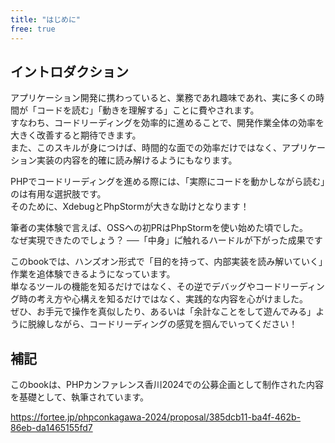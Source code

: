 ```yaml
---
title: "はじめに"
free: true
---
```


## イントロダクション

アプリケーション開発に携わっていると、業務であれ趣味であれ、実に多くの時間が「コードを読む」「動きを理解する」ことに費やされます。  
すなわち、コードリーディングを効率的に進めることで、開発作業全体の効率を大きく改善すると期待できます。  
また、このスキルが身につけば、時間的な面での効率だけではなく、アプリケーション実装の内容を的確に読み解けるようにもなります。

PHPでコードリーディングを進める際には、「実際にコードを動かしながら読む」のは有用な選択肢です。  
そのために、XdebugとPhpStormが大きな助けとなります！

筆者の実体験で言えば、OSSへの初PRはPhpStormを使い始めた頃でした。  
なぜ実現できたのでしょう？
──「中身」に゙触れるハードルが下がった成果です

このbookでは、ハンズオン形式で「目的を持って、内部実装を読み解いていく」作業を追体験できるようになっています。  
単なるツールの機能を知るだけではなく、その逆でデバッグやコードリーディング時の考え方や心構えを知るだけではなく、実践的な内容を心がけました。  
ぜひ、お手元で操作を真似したり、あるいは「余計なことをして遊んでみる」ように脱線しながら、コードリーディングの感覚を掴んでいってください！

## 補記

このbookは、PHPカンファレンス香川2024での公募企画として制作された内容を基礎として、執筆されています。

https://fortee.jp/phpconkagawa-2024/proposal/385dcb11-ba4f-462b-86eb-da1465155fd7
